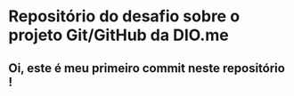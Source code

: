 # Repositório do desafio sobre o projeto Git/GitHub da DIO.me

## Oi, este é meu primeiro commit neste repositório !
